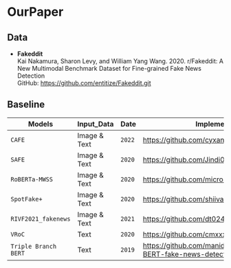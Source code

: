 # OurPaper

## Data
* **Fakeddit** \
Kai Nakamura, Sharon Levy, and William Yang Wang. 2020. r/Fakeddit: A New Multimodal Benchmark Dataset for Fine-grained Fake News Detection \
GitHub: https://github.com/entitize/Fakeddit.git 

## Baseline

| Models                | Input_Data   | Date          | Implementations                                                           | Framework      |
|-----------------------|--------------| --------------|---------------------------------------------------------------------------|----------------|
| `CAFE`                | Image & Text | `2022`        | https://github.com/cyxanna/CAFE.git                                       | `PyTorch`      |
| `SAFE`                | Image & Text | `2020`        | https://github.com/Jindi0/SAFE.git                                        | `TensorFlow`   | 
| `RoBERTa-MWSS`        | Image & Text | `2020`        | https://github.com/microsoft/MWSS.git                                     | `PyTorch`      |
| `SpotFake+`           | Image & Text | `2020`        | https://github.com/shiivangii/SpotFakePlus.git                            | `Keras`        |
| `RIVF2021_fakenews`   | Image & Text | `2021`        | https://github.com/dt024/RIVF2021_fakenews.git                            | `TensorFlow`   |
| `VRoC`                | Text         | `2020`        | https://github.com/cmxxx/VRoC.git                                         | `TensorFlow`   |
| `Triple Branch BERT`  | Text         | `2019`        | https://github.com/manideep2510/siamese-BERT-fake-news-detection-LIAR.git | `TensorFlow`   |

